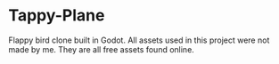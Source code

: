 # Tappy-Plane
Flappy bird clone built in Godot.
All assets used in this project were not made by me. They are all free assets found online.
